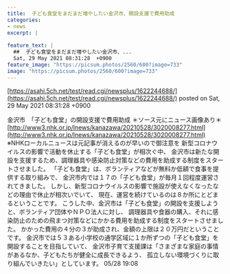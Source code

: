 ```yaml
---
title:  子ども食堂をまだまだ増やしたい金沢市、開設支援で費用助成 
categories:
- news
excerpt: |
  
feature_text: |
  ##  子ども食堂をまだまだ増やしたい金沢市、...
  Sat, 29 May 2021 08:31:28  +0900
feature_image: "https://picsum.photos/2560/600?image=733"
image: "https://picsum.photos/2560/600?image=733"
---
```


[https://asahi.5ch.net/test/read.cgi/newsplus/1622244688/](https://asahi.5ch.net/test/read.cgi/newsplus/1622244688/)
posted on Sat, 29 May 2021 08:31:28  +0900

<!--more-->

金沢市　「子ども食堂」の開設支援で費用助成 ＊ソース元にニュース画像あり＊ [http://www3.nhk.or.jp/lnews/kanazawa/20210528/3020008277.html](http://www3.nhk.or.jp/lnews/kanazawa/20210528/3020008277.html) ※NHKローカルニュースは元記事が消えるのが早いので御注意を 新型コロナウイルスの影響で活動を休止する「子ども食堂」が相次ぐ中、 金沢市は新たな開設を支援するため、調理器具や感染防止対策などの費用を助成する制度をスタートさせました。 「子ども食堂」は、ボランティアなどが無料か低額で食事を提供する取り組みで、 金沢市内では１７の「子ども食堂」が毎月１回程度運営されてきました。 しかし、新型コロナウイルスの影響で施設が使えなくなったなどの理由で休止が相次いでいて、 現在、運営を続けているのは８か所にとどまるということです。 こうした中、金沢市は「子ども食堂」の開設を支援しようと、ボランティア団体やＮＰＯ法人に対し、 調理器具や食器の購入、それに感染防止のための飛まつ対策などにかかる費用を助成する制度をスタートさせました。 かかった費用の４分の３が助成され、金額の上限は２０万円だということです。 金沢市では５３ある小学校の通学区域に１か所ずつの「子ども食堂」を開設することを目指していて、 金沢市子育て支援課は「さまざまな家庭の事情があるなか、子どもたちが健全に成長できるよう、 孤立しない環境づくりに取り組んでいきたい」としています。 05/28 19:08
